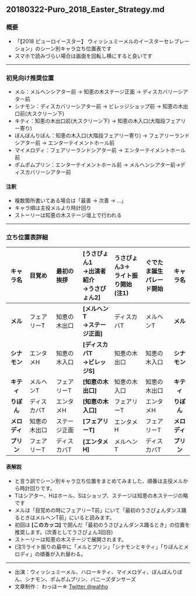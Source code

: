 20180322-Puro_2018_Easter_Strategy.md
-----

### 概要

* 「【2018 ピューロイースター】 ウィッシュミーメルのイースターセレブレーション」のシーン別キャラ立ち位置表です
* スマホで読みづらい場合は画面を回転し横にすると良いです

-----

### 初見向け推奨位置

* メル：メルヘンシアター前 → 知恵の木ステージ正面 → ディスカバリーシアター前
* シナモン：ディスカバリーシアター前 → ビレッジショップ前 → 知恵の木出口前(大スクリーン下)
* キティ：知恵の木出口前(大スクリーン下) → 知恵の木入口(大階段フェアリー寄り)
* ぼんぼんりぼん：知恵の木入口(大階段フェアリー寄り) → フェアリーランドシアター前 → エンターテイメントホール前
* マイメロディ：フェアリーランドシアター前 → エンターテイメントホール前
* ポムポムプリン：エンターテイメントホール前 → メルヘンシアター前→ディスカバリーシアター前

#### 注釈

* 複数箇所書いてある場合は「最善 → 次善 → …」
* キャラ順は主役メルより時計回り
* ストーリーは知恵の木ステージ壇上で行われる

-----

### 立ち位置表詳細

|キャラ名|目覚め|最初の挨拶|**[うさぴょん1<br>→出演者紹介<br>→うさぴょん2]**|うさぴょん3→<br>ライト振り開始<br>(注1)|ぐでたま誕生<br>パレード開始|キャラ名|
|:-----:|:-----|:-----|:-----|:-----|:-----|:-----:|
|**メル**|フェアリーT|知恵の木出口|**[メルヘンT<br>→ステージ正面]**|ディスカバT|メルヘンT|**メル**|
|**シナモン**|エンタメH|知恵の木入口|**[ディスカバT<br>→ビレッジS]**|知恵の木出口|知恵の木入口|**シナモン**|
|**キティ**|メルヘンT|フェアリーT|**[知恵の木出口]**|知恵の木入口|知恵の木出口|**キティ**|
|**りぼん**|ディスカバT|エンタメH|**[知恵の木入口]**|フェアリーT|エンタメH|**りぼん**|
|**メロディ**|知恵の木出口|ステージ正面|**[フェアリーT]**|エンタメH|フェアリーT|**メロディ**|
|**プリン**|フェアリーT|ディスカバT|**[エンタメH]**|メルヘンT|ディスカバT|**プリン**|

#### 表解説

* と言う訳でシーン別キャラ立ち位置をまとめてみました、順番は主役メルから時計回りです。
* Tはシアター、Hはホール、Sはショップ、ステージは知恵の木ステージの略です
* メルは「目覚めの時にフェアリーT前」にいて「最初のうさぴょんダンス踊るときはメルヘンT前」にいると読みます。
* 初回は **[このカッコ]** で囲んだ「最初のうさぴょんダンス踊るとき」の位置を推奨します。(次善としてうさぴょん3回目)
* ストーリーは知恵の木ステージで展開されます。
* (注1)ライト振りの最中に「メルとプリン」「シナモンとキティ」「りぼんとメロディ」の順番が入れ替わる。

-----

* 出演：ウィッシュミーメル、ハローキティ、マイメロディ、ぼんぼんりぼん、シナモン、ポムポムプリン、バニーズダンサーズ
* 文章制作： わっほー☆ [Twitter @wahho](https://twitter.com/wahho)
